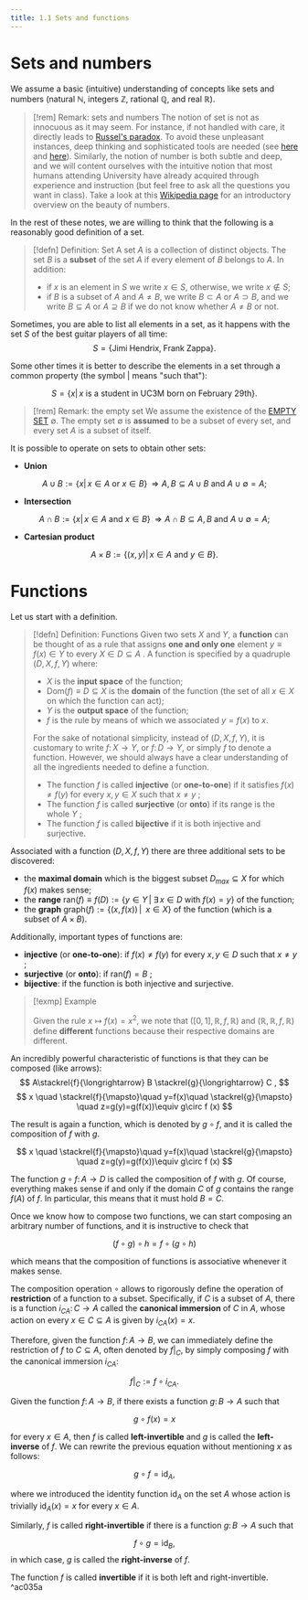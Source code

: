 ```yaml
---
title: 1.1 Sets and functions
---
```

# Sets and numbers

We assume a basic (intuitive) understanding of concepts like sets and numbers (natural $\mathbb{N}$, integers $\mathbb{Z}$, rational $\mathbb{Q}$, and real $\mathbb{R}$). 

>[!rem] Remark: sets and numbers
>The notion of set is not as innocuous as it may seem. For instance, if not handled with care, it directly leads to [Russel's paradox](https://en.wikipedia.org/wiki/Russell%27s_paradox). To avoid these unpleasant instances, deep thinking and sophisticated tools are needed (see [here](https://en.wikipedia.org/wiki/Class_(set_theory)) and [here](https://en.wikipedia.org/wiki/Set_theory)).  Similarly, the notion of number is both subtle and deep, and we will content ourselves with the intuitive notion that most humans attending University have already acquired through experience and instruction (but feel free to ask all the questions you want in class). Take a look at this [Wikipedia page](https://en.wikipedia.org/wiki/Number) for an introductory overview on the beauty of numbers. 

In the rest of these notes, we are willing to think that the following is a reasonably good definition of a set.

>[!defn] Definition: Set
> A set $A$ is a collection of distinct objects. The set $B$ is a **subset** of the set $A$ if every element of $B$ belongs to $A$. In addition:
> - if $x$ is an element in $S$ we write $x\in S$, otherwise, we write $x\notin S$; 
> - if $B$ is a subset of $A$ and $A\neq B$, we write $B\subset A$ or $A \supset B$, and we write $B\subseteq A$ or $A\supseteq B$ if we do not know whether $A\neq B$ or not.

Sometimes, you are able to list all elements in a set, as it happens with the set $S$ of the best guitar players of all time: 
$$
S= \{\mathrm{Jimi\; Hendrix,\; Frank \;Zappa}\}.
$$

Some other times it is better to describe the elements in a set through a common property (the symbol $|$ means "such that"):

$$
S= \{ x|\,x\mbox{ is a student in UC3M born on February 29th} \}.
$$

>[!rem] Remark: the empty set
> We assume the existence of the [EMPTY SET](https://en.wikipedia.org/wiki/Empty_set#:~:text=In%20mathematics%2C%20the%20empty%20set,in%20a%20set%20is%20zero) $\emptyset$. The empty set $\emptyset$ is **assumed** to be a subset of every set, and every set $A$ is a subset of itself.

It is possible to operate on sets to obtain other sets:

- **Union**

$$
A\cup B:=\{x|\,x\in A\mbox{ or } x\in B\}\,\Rightarrow A,B\subseteq A\cup B \mbox{ and } A\cup\emptyset = A;
$$
- **Intersection**

$$
A\cap B:=\{x|\,x\in A\mbox{ and } x\in B\}\,\Rightarrow A\cap B\subseteq A,B \mbox{ and } A\cup\emptyset = A;
$$
- **Cartesian product** 

$$
A\times B:=\left\{(x,y)|\,x\in A\mbox{ and } y \in B\right\}.
$$

# Functions 

Let us start with a definition.

>[!defn] Definition: Functions
>Given two sets $X$ and $Y$, a **function** can be thought of as a rule that assigns **one and only one** element $y\equiv f(x)\in Y$ to every $X\in D\subseteq A$ . A function is specified by a  quadruple $(D,X,f,Y)$ where:
>- $X$ is the **input space** of the function;
>- $\mathrm{Dom}(f)\equiv D\subseteq X$ is the **domain** of the function (the set of all $x\in X$ on which the function can act);
>- $Y$ is the **output space** of the function;
>- $f$ is the rule by means of which we associated $y=f(x)$ to $x$.
>
>For the sake of notational simplicity, instead of $(D,X,f,Y)$, it is customary to write $f\colon X\rightarrow Y$, or $f\colon D\rightarrow Y$, or simply $f$ to denote a function. However, we should always have a clear understanding of all the ingredients needed to define a function.
>- The function $f$ is called **injective** (or **one-to-one**) if  it satisfies $f(x)\neq f(y)$ for every $x,y\in X$ such that $x\neq y$ ;
>- The function $f$ is called **surjective** (or **onto**) if its range is the whole $Y$ ;
>- The function $f$ is called **bijective** if it is both injective and surjective.


Associated with a function $(D,X,f,Y)$ there are three additional sets to be discovered:

- the **maximal domain** which is the biggest subset $D_{max}\subseteq X$ for which $f(x)$ makes sense;
- the **range**  $\mathrm{ran}(f)\equiv f(D):=\{y\in Y\,|\; \exists\,x\in D \mbox{ with } f(x)=y\}$ of the function;
- the **graph** $\mathrm{graph}(f):=\{(x,f(x))\,|\;\;x\in X\}$ of the function (which is a subset of $A\times B$).

Additionally, important types of functions are:

- **injective** (or **one-to-one**): if $f(x)\neq f(y)$ for every $x,y\in D$ such that $x\neq y$ ;
- **surjective** (or **onto**): if $\mathrm{ran}(f)=B$ ;
- **bijective**: if the function is both injective and surjective.

>[!exmp] Example
>
>Given the rule $x\mapsto f(x)=x^{2}$, we note that  $([0,1],\mathbb{R},f,\mathbb{R})$ and  $(\mathbb{R},\mathbb{R},f,\mathbb{R})$ define **different** functions because their respective domains are different.


An incredibly powerful characteristic of functions is that they can be composed (like arrows):
$$ A\stackrel{f}{\longrightarrow} B \stackrel{g}{\longrightarrow} C , $$
$$ x \quad \stackrel{f}{\mapsto}\quad  y=f(x)\quad \stackrel{g}{\mapsto} \quad z=g(y)=g(f(x))\equiv g\circ f (x) $$


The result is again a function, which is denoted by $g\circ f$, and it is called the composition of $f$ with $g$.

$$ x \quad \stackrel{f}{\mapsto}\quad  y=f(x)\quad \stackrel{g}{\mapsto} \quad z=g(y)=g(f(x))\equiv g\circ f (x) $$

The function $g\circ f\colon A\rightarrow D$ is called the composition of $f$ with $g$. Of course, everything makes sense if and only if the domain $C$ of $g$ contains the range $f(A)$  of $f$. In particular, this means that it must hold $B=C$.

Once we know how to compose two functions, we can start composing an arbitrary number of functions, and it is instructive to check that

$$ (f\circ g)\circ h = f\circ (g\circ h) $$

which means that  the composition of functions is associative whenever it makes sense.

The composition operation $\circ$ allows to rigorously define the operation of **restriction** of a function to a subset. Specifically, if $C$ is a subset of $A$, there is a function $i_{CA}\colon C\rightarrow A$ called the **canonical immersion** of $C$ in $A$, whose action on every $x\in C\subseteq A$ is given by $i_{CA}(x)=x$.

Therefore, given the function $f\colon A\rightarrow B$, we can immediately define the restriction of $f$ to $C\subseteq A$, often denoted by $f|_{C}$, by simply composing $f$ with the canonical immersion $i_{CA}$:

$$ f|_{C}:=f\circ i_{CA}. $$


Given the function $f\colon A\rightarrow B$, if there exists a function $g\colon B\rightarrow A$ such that

$$ g\circ f(x) = x $$

for every $x\in A$, then $f$ is called **left-invertible** and  $g$ is called the **left-inverse** of $f$. We can rewrite the previous equation without mentioning $x$ as follows:

$$ g\circ f = \mathrm{id}_{A}, $$

where we introduced the identity function $\mathrm{id}_{A}$ on the set $A$  whose action is trivially $\mathrm{id}_{A}(x)=x$ for every $x\in A$.

Similarly, $f$ is called **right-invertible** if there is a function $g\colon B\rightarrow A$ such that 

$$ f\circ g = \mathrm{id}_{B}, $$
in which case, $g$ is called the **right-inverse** of $f$.

The function $f$ is called **invertible** if it is both left and right-invertible. ^ac035a
